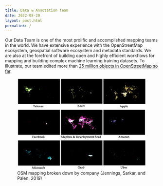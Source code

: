 ```yaml
---
title: Data & Annotation team 
date: 2022-08-20
layout: post.html
permalink: /
---
```


Our Data Team is one of the most prolific and accomplished mapping teams in the world. We have extensive experience with the OpenStreetMap ecosystem, geospatial software ecosystem and metadata standards. We are also at the forefront of building open and highly efficient workflows for mapping and building complex machine learning training datasets. To illustrate, our team edited more than [25 million objects in OpenStreetMap so far](https://www.bloomberg.com/news/articles/2021-02-19/openstreetmap-charts-a-controversial-new-direction).

<figure class="align-center">
  <img src="/assets/images/osm-mapping-by-company.jpg"/>
  <figcaption>OSM mapping broken down by company (Jennings, Sarkar, and Palen, 2019)</figcaption>
</figure>